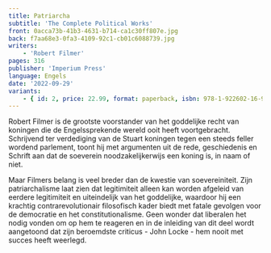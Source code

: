 ```yaml
---
title: Patriarcha
subtitle: 'The Complete Political Works'
front: 0acca73b-41b3-4631-b714-ca1c30ff807e.jpg
back: f7aa68e3-0fa3-4109-92c1-cb01c6088739.jpg
writers:
    - 'Robert Filmer'
pages: 316
publisher: 'Imperium Press'
language: Engels
date: '2022-09-29'
variants:
    - { id: 2, price: 22.99, format: paperback, isbn: 978-1-922602-16-9 }
---
```


Robert Filmer is de grootste voorstander van het goddelijke recht van koningen die de Engelssprekende wereld ooit heeft voortgebracht. Schrijvend ter verdediging van de Stuart koningen tegen een steeds feller wordend parlement, toont hij met argumenten uit de rede, geschiedenis en Schrift aan dat de soeverein noodzakelijkerwijs een koning is, in naam of niet.

Maar Filmers belang is veel breder dan de kwestie van soevereiniteit. Zijn patriarchalisme laat zien dat legitimiteit alleen kan worden afgeleid van eerdere legitimiteit en uiteindelijk van het goddelijke, waardoor hij een krachtig contrarevolutionair filosofisch kader biedt met fatale gevolgen voor de democratie en het constitutionalisme. Geen wonder dat liberalen het nodig vonden om op hem te reageren en in de inleiding van dit deel wordt aangetoond dat zijn beroemdste criticus - John Locke - hem nooit met succes heeft weerlegd.
